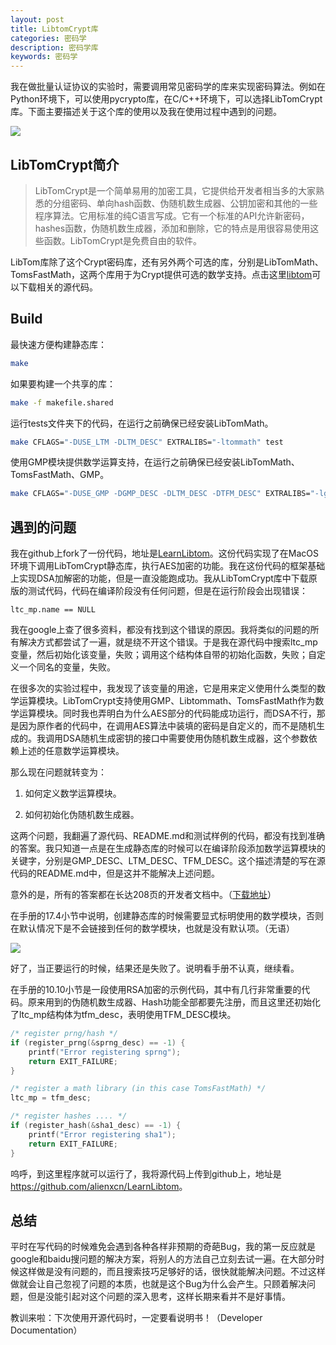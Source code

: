```yaml
---
layout: post
title: LibtomCrypt库
categories: 密码学
description: 密码学库
keywords: 密码学
---
```


我在做批量认证协议的实验时，需要调用常见密码学的库来实现密码算法。例如在Python环境下，可以使用pycrypto库，在C/C++环境下，可以选择LibTomCrypt库。下面主要描述关于这个库的使用以及我在使用过程中遇到的问题。

![](https://alienx.oss-cn-shenzhen.aliyuncs.com/images/ALGO/T4.png)

## LibTomCrypt简介

> LibTomCrypt是一个简单易用的加密工具，它提供给开发者相当多的大家熟悉的分组密码、单向hash函数、伪随机数生成器、公钥加密和其他的一些程序算法。它用标准的纯C语言写成。它有一个标准的API允许新密码，hashes函数，伪随机数生成器，添加和删除，它的特点是用很容易使用这些函数。LibTomCrypt是免费自由的软件。

LibTom库除了这个Crypt密码库，还有另外两个可选的库，分别是LibTomMath、TomsFastMath，这两个库用于为Crypt提供可选的数学支持。点击这里<a href="https://www.libtom.net">libtom</a>可以下载相关的源代码。

## Build

最快速方便构建静态库：

```bash
make
```

如果要构建一个共享的库：

```bash
make -f makefile.shared
```

运行tests文件夹下的代码，在运行之前确保已经安装LibTomMath。

```bash
make CFLAGS="-DUSE_LTM -DLTM_DESC" EXTRALIBS="-ltommath" test
```

使用GMP模块提供数学运算支持，在运行之前确保已经安装LibTomMath、TomsFastMath、GMP。

```bash
make CFLAGS="-DUSE_GMP -DGMP_DESC -DLTM_DESC -DTFM_DESC" EXTRALIBS="-lgmp" timing
```

## 遇到的问题

我在github上fork了一份代码，地址是<a href="https://github.com/lmshao/LearnLibtom">LearnLibtom</a>。这份代码实现了在MacOS环境下调用LibTomCrypt静态库，执行AES加密的功能。我在这份代码的框架基础上实现DSA加解密的功能，但是一直没能跑成功。我从LibTomCrypt库中下载原版的测试代码，代码在编译阶段没有任何问题，但是在运行阶段会出现错误：

```
ltc_mp.name == NULL
```

我在google上查了很多资料，都没有找到这个错误的原因。我将类似的问题的所有解决方式都尝试了一遍，就是绕不开这个错误。于是我在源代码中搜索ltc_mp变量，然后初始化该变量，失败；调用这个结构体自带的初始化函数，失败；自定义一个同名的变量，失败。

在很多次的实验过程中，我发现了该变量的用途，它是用来定义使用什么类型的数学运算模块。LibTomCrypt支持使用GMP、Libtommath、TomsFastMath作为数学运算模块。同时我也弄明白为什么AES部分的代码能成功运行，而DSA不行，那是因为原作者的代码中，在调用AES算法中装填的密码是自定义的，而不是随机生成的。我调用DSA随机生成密钥的接口中需要使用伪随机数生成器，这个参数依赖上述的任意数学运算模块。

那么现在问题就转变为：

1. 如何定义数学运算模块。

2. 如何初始化伪随机数生成器。

这两个问题，我翻遍了源代码、README.md和测试样例的代码，都没有找到准确的答案。我只知道一点是在生成静态库的时候可以在编译阶段添加数学运算模块的关键字，分别是GMP_DESC、LTM_DESC、TFM_DESC。这个描述清楚的写在源代码的README.md中，但是这并不能解决上述问题。

意外的是，所有的答案都在长达208页的开发者文档中。（<a href="https://techoverflow.net/downloads/libtomcrypt.pdf">下载地址</a>）

在手册的17.4小节中说明，创建静态库的时候需要显式标明使用的数学模块，否则在默认情况下是不会链接到任何的数学模块，也就是没有默认项。（无语）

![](https://alienx.oss-cn-shenzhen.aliyuncs.com/images/enc/E190905-1.png)

好了，当正要运行的时候，结果还是失败了。说明看手册不认真，继续看。

在手册的10.10小节是一段使用RSA加密的示例代码，其中有几行非常重要的代码。原来用到的伪随机数生成器、Hash功能全部都要先注册，而且这里还初始化了ltc_mp结构体为tfm_desc，表明使用TFM_DESC模块。

```c
/* register prng/hash */
if (register_prng(&sprng_desc) == -1) {
    printf("Error registering sprng");
    return EXIT_FAILURE;
}

/* register a math library (in this case TomsFastMath) */
ltc_mp = tfm_desc;

/* register hashes .... */
if (register_hash(&sha1_desc) == -1) {
    printf("Error registering sha1");
    return EXIT_FAILURE;
}
```

呜呼，到这里程序就可以运行了，我将源代码上传到github上，地址是<a href="https://github.com/alienxcn/LearnLibtom">https://github.com/alienxcn/LearnLibtom</a>。

## 总结

平时在写代码的时候难免会遇到各种各样非预期的奇葩Bug，我的第一反应就是google和baidu搜问题的解决方案，将别人的方法自己立刻去试一遍。在大部分时候这样做是没有问题的，而且搜索技巧足够好的话，很快就能解决问题。不过这样做就会让自己忽视了问题的本质，也就是这个Bug为什么会产生。只顾着解决问题，但是没能引起对这个问题的深入思考，这样长期来看并不是好事情。

教训来啦：下次使用开源代码时，一定要看说明书！（Developer Documentation）


